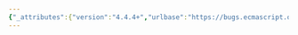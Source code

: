 ```yaml
---
{"_attributes":{"version":"4.4.4+","urlbase":"https://bugs.ecmascript.org/","maintainer":"dherman@mozilla.com"},"bug":{"bug_id":1946,"creation_ts":"2013-09-28 13:19:00 -0700","short_desc":"19.4.2 Missing definition of Symbol.isConcatSpreadable","delta_ts":"2013-10-29 09:45:27 -0700","product":"Draft for 6th Edition","component":"technical issue","version":"Rev 19: September 27, 2013 Draft","rep_platform":"All","op_sys":"All","bug_status":"RESOLVED","resolution":"FIXED","priority":"Normal","bug_severity":"normal","everconfirmed":true,"reporter":{"uid":"claude.pache","name":"Claude Pache"},"assigned_to":{"uid":"allen","name":"Allen Wirfs-Brock"},"long_desc":[{"commentid":5617,"comment_count":0,"who":{"uid":"claude.pache","name":"Claude Pache"},"bug_when":"2013-09-28 13:19:13 -0700","thetext":"All well-known symbols listed in Table 6 are reflected in a same-name property of the Symbol constructor, except @@isConcatSpreadable."},{"commentid":5922,"comment_count":1,"who":{"uid":"allen","name":"Allen Wirfs-Brock"},"bug_when":"2013-10-21 12:24:37 -0700","thetext":"fixed in ev20 editor's draft"},{"commentid":6072,"comment_count":2,"who":{"uid":"allen","name":"Allen Wirfs-Brock"},"bug_when":"2013-10-29 09:45:27 -0700","thetext":"fixed in rev20 draft, Oct. 28, 2013"}]}}
---
```

